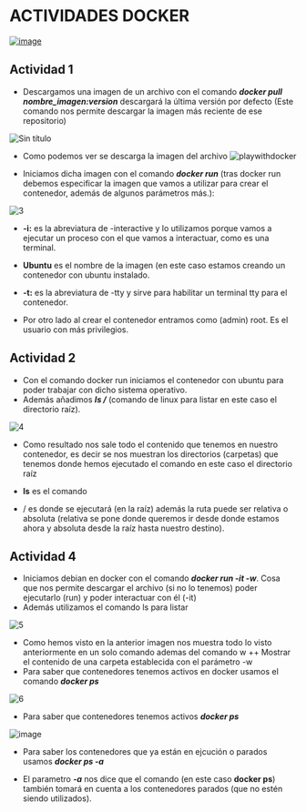 # ACTIVIDADES DOCKER

<a href="https://youtu.be/ywpJx5aK44Y">![image](https://user-images.githubusercontent.com/91874727/166163516-03bc43e6-d173-4c13-9312-90ebd6d52ff0.png)
</a>

## Actividad 1

+ Descargamos una imagen de un archivo con el comando ***docker pull nombre_imagen:version*** descargará la última versión por defecto (Este comando nos permite descargar la imagen más reciente de ese repositorio)

![Sin título](https://user-images.githubusercontent.com/91874727/166213175-aed7590c-91ba-424a-9ed7-b2dc0501f943.png)

+ Como podemos ver  se descarga la imagen del archivo
![playwithdocker](https://user-images.githubusercontent.com/91874727/166213028-ba791ced-230d-4ea1-91dc-0a912fd3235a.png)

+  Iniciamos dicha imagen con el comando ***docker run*** (tras docker run debemos especificar la imagen que vamos a utilizar para crear el contenedor, además de algunos parámetros más.):

![3](https://user-images.githubusercontent.com/91874727/166213512-cbc11374-95f4-4e4e-8fa5-f587dd4a93db.png)
+ **-i:** es la abreviatura de -interactive y lo utilizamos porque vamos a ejecutar un proceso con el que vamos a interactuar, como es una terminal.

+ **Ubuntu** es el nombre de la imagen (en este caso estamos creando un contenedor con ubuntu instalado.

+ **-t:** es la abreviatura de -tty y sirve para habilitar un terminal tty para el contenedor.

+ Por otro lado al crear el contenedor entramos como (admin) root. Es el usuario con más privilegios.

## Actividad 2

+ Con el comando docker run iniciamos el contenedor con ubuntu para poder trabajar con dicho sistema operativo.
+ Además añadimos ***ls /*** (comando de linux para listar en este caso el directorio raíz).

![4](https://user-images.githubusercontent.com/91874727/166213888-347f6ecc-2b63-4550-855e-d476c7237b38.png)
+ Como resultado nos sale todo el contenido que tenemos en nuestro contenedor, es decir se nos muestran los directorios (carpetas) que tenemos donde hemos ejecutado el comando en este caso el directorio raíz

+ **ls** es el comando

+ / es donde se ejecutará (en la raíz) además la ruta puede ser relativa o absoluta (relativa se pone donde queremos ir desde donde estamos ahora y absoluta desde la raíz hasta nuestro destino).

## Actividad 4

+ Iniciamos debian en docker con el comando ***docker run -it -w***. Cosa que nos permite descargar el archivo (si no lo tenemos) poder ejecutarlo (run) y poder interactuar con él (-it)
+ Además utilizamos el comando ls para listar

![5](https://user-images.githubusercontent.com/91874727/166214209-50de3b93-2eaa-4588-a1a2-6f6be1c59e2d.png)
+ Como hemos visto en la anterior imagen nos muestra todo lo visto anteriormente en un solo comando ademas del comando w
++ Mostrar el contenido de una carpeta establecida con el parámetro -w
+ Para saber que contenedores tenemos activos en docker usamos el comando ***docker ps***

![6](https://user-images.githubusercontent.com/91874727/166214496-a6259dfe-b500-4d77-87d1-645e85c5401f.png)

+ Para saber que contenedores tenemos activos ***docker ps***

![image](https://user-images.githubusercontent.com/91874727/166214717-5e1bf06b-6e5a-439a-8d57-9c9b09bff771.png)

+ Para saber los contenedores que ya están en ejcución o parados usamos ***docker ps -a***

+ El parametro ***-a*** nos dice que el comando (en este caso **docker ps**) también tomará en cuenta a los contenedores parados (que no estén siendo utilizados). 
